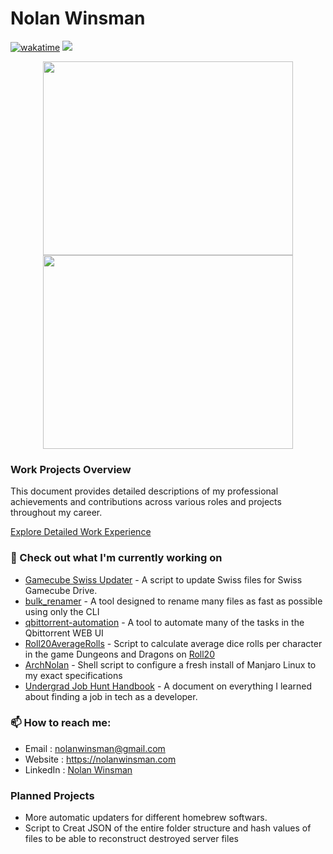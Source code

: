 # Nolan Winsman

<!-- Commented out Github Stats
<p align="center"><a href="https://github.com/anuraghazra/github-readme-stats">
  <img align="center" src="https://github-readme-stats.vercel.app/api?username=nolanwinsman&show_icons=true&theme=synthwave" />
</a></p>
-->

[![wakatime](https://wakatime.com/badge/user/c1e9acdf-c5d7-4b21-8793-88704324942d.svg)](https://wakatime.com/@c1e9acdf-c5d7-4b21-8793-88704324942d)
![](https://komarev.com/ghpvc/?username=nolanwinsman)

[comment]: <> (Background Color #2b213a)
[comment]: <> (Foreground Color #e5289e)
<p align="center"><a href="https://wakatime.com/@nolanwinsman">
  <img align="center" width="400" height="310" src="https://wakatime.com/share/@nolanwinsman/0f2483f5-1b52-45f6-b891-8de2f3b0ff2e.svg" />
</a>
<a href="https://wakatime.com/@nolanwinsman">
  <img align="center" width="400" height="310" src="https://wakatime.com/share/@nolanwinsman/25e8b713-fd07-450d-953b-ea691391556a.svg" />
</a></p>

### Work Projects Overview

This document provides detailed descriptions of my professional achievements and contributions across various roles and projects throughout my career.

[Explore Detailed Work Experience](docs/work_experience.md)

### 👷 Check out what I'm currently working on
- [Gamecube Swiss Updater](https://github.com/nolanwinsman/gc_swiss_updater) - A script to update Swiss files for Swiss Gamecube Drive.
- [bulk_renamer](https://github.com/nolanwinsman/bulk_renamer) - A tool designed to rename many files as fast as possible using only the CLI
- [qbittorrent-automation](https://github.com/nolanwinsman/qbittorrent-automation) - A tool to automate many of the tasks in the Qbittorrent WEB UI
- [Roll20AverageRolls](https://github.com/nolanwinsman/Roll20AverageRolls) - Script to calculate average dice rolls per character in the game Dungeons and Dragons on [Roll20](https://roll20.net/welcome)
- [ArchNolan](https://github.com/nolanwinsman/ArchNolan) - Shell script to configure a fresh install of Manjaro Linux to my exact specifications
- [Undergrad Job Hunt Handbook](https://github.com/nolanwinsman/UndergradJobHuntHandbook) - A document on everything I learned about finding a job in tech as a developer.

### 📫 How to reach me:
  - Email     : [nolanwinsman@gmail.com](nolanwinsman@gmail.com)
  - Website   : <https://nolanwinsman.com>
  - LinkedIn  : [Nolan Winsman](https://www.linkedin.com/in/nolan-winsman-72540419b/)

### Planned Projects
- More automatic updaters for different homebrew softwars.
- Script to Creat JSON of the entire folder structure and hash values of files to be able to reconstruct destroyed server files
